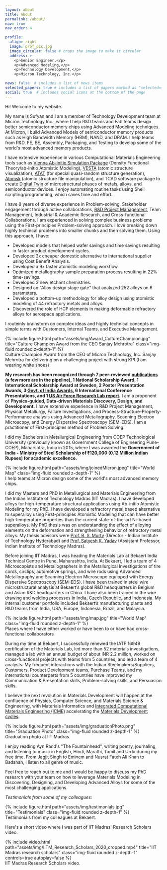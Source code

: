 ```yaml
---
layout: about
title: About
permalink: /about/
nav: true
nav_order: 4 

profile:
  align: right
  image: prof_pic.jpg
  image_circular: false # crops the image to make it circular
  address: >
    <p>Senior Engineer,</p>
    <p>Advanced Modeling,</p>
    <p>Technology Development,</p>
    <p>Micron Technology, Inc.</p>

news: false  # includes a list of news items
selected_papers: true # includes a list of papers marked as "selected={true}"
social: true  # includes social icons at the bottom of the page
---
```


Hi! Welcome to my website.

My name is Sufyan and I am a member of Technology Development team at Micron Technology Inc., where I help R&D teams and Fab teams design better semiconductor memory chips using Advanced Modeling techniques. At Micron, I build Advanced Models of semiconductor memory products such as High Bandwidth Memory (HBM), NAND, and DRAM. I help teams from R&D, FE, BE, Assembly, Packaging, and Testing to develop some of the world's most advanced memory products.

I have extensive experience in various Computational Materials Engineering tools such as <a rel="nofollow" href="https://vasp.at">Vienna Ab-initio Simulation Package</a> (Density Functional Theory/ab-initio Atomistic Modeling), <a rel="nofollow" href="https://jp-minerals.org/vesta/en/download.html">VESTA</a> (atomic structure visualization), <a rel="nofollow" href="https://www.brown.edu/Departments/Engineering/Labs/avdw/atat/">ATAT</a> (for special quasi-random structure generation), <a rel="nofollow" href="https://atomsk.univ-lille.fr">Atomsk</a> (atomic structure file manipulation), and TCAD software package to create <a href="https://en.wikipedia.org/wiki/Digital_twin">Digital Twin</a> of microstructural phases of metals, alloys, and semiconductor devices. I enjoy automating routine tasks using Shell scripting/programming, which saves time and effort.

I have 8 years of diverse experience in Problem-solving, Stakeholder engagement through active collaborations, <a href="/">R&D Project Management</a>, Team Management, Industrial & Academic Research, and Cross-functional Collaborations. I am experienced in solving complex business problems using the First-principles Problem-solving approach. I love breaking down highly techincal problems into smaller chunks and then solving them. Using this approach, I have:
- Developed models that helped wafer savings and time savings resulting in faster product development cycles.
- Developed 3x cheaper domestic alternative to international supplier using Cost Benefit Analysis.
- Developed a 9x faster atomistic modeling workflow.
- Optimized metallography sample preparation process resulting in 22% time-savings.
- Developed 3 new etchant chemistries.
- Designed an "Alloy design stage gate" that analyzed 252 alloys on 6 parameters.
- Developed a bottom-up methodology for alloy design using atomistic modeling of 44 refractory metals and alloys.
- Discovered the role of HCP elements in making deformable refractory alloys for aerospace applications.

I routeinly brainstorm on complex ideas and highly technical concepts in simple terms with Customers, Internal Teams, and Executive Management.

<div class="row justify-content-sm-center">
    <div class="col-sm mt-3 mt-md-0">
        {% include figure.html path="assets/img/Award_CultureChampion.jpg" title="Culture Champion Award from the CEO Sanjay Mehrotra" class="img-fluid rounded z-depth-1" %}
    </div>
</div>
<div class="caption">
    Culture Champion Award from the CEO of Micron Technology, Inc. Sanjay Mehrotra for delivering on a challenging project with strong KPI.(I am wearing white shoes)
</div>

**My research has been recognized through 7 peer-reviewed <a href="/publications/">publications</a> (a few more are in the pipeline), 1 National Scholarship Award, 1 International Scholarship Award at Sweden, 2 Poster Presentation Awards, 3 <a href="/cv/">Govt. of India Awards</a>, 6 International Conference Presentations, and 1 <a href="/projects/3_project/">US Air Force Research Lab report</a>.** I am a proponent of **Physics-guided, Data-driven Materials Discovery, Design, and Development.** I have extensive experience in R&D Project Management, Physical Metallurgy, Failure Investigations, and Process-Structure-Property-Performance analysis using Advanced Metallography, Scanning Electron Microscopy, and Energy Dispersive Spectroscopy (SEM-EDS). I am a practitioner of First-principles method of Problem Solving.

I did my Bachelors in Metallurgical Engineering from COEP Technological University (previously known as Government College of Engineering Pune-COEP), Maharshtra, India in 2015, where I was awarded the **Government of India - Ministry of Steel Scholarship of ₹120,000 (0.12 Million Indian Rupees) for academic excellence.**

<div class="row justify-content-sm-center">
    <div class="col-sm mt-3 mt-md-0">
        {% include figure.html path="assets/img/joinedMicron.jpeg" title="World Map" class="img-fluid rounded z-depth-1" %}
    </div>
</div>
<div class="caption">
    I help teams at Micron design some of the world's most advanced memory chips.
</div>

I did my Masters and PhD in Metallurgical and Materials Engineering from the Indian Institute of Technology Madras (IIT Madras). I have developed alloys for high-temperature structural applications using Ab-initio Atomistic Modeling for my PhD. I have developed a refractory metal based alternative to superalloy using First-principles Atomistic Modeling that can have better high-temperature properties than the current state-of-the-art Ni-based superalloys. My PhD thesis was on understanding the effect of alloying elements on the deformation and strengthening behavior of refractory metal alloys. My thesis advisors were <a rel="nofollow" href="https://mme.iitm.ac.in/murty/bsmurty">Prof. B. S. Murty</a> (Director - Indian Institute of Technology Hyderabad) and <a rel="nofollow"  href="https://mme.iitm.ac.in/satyesh/index.html">Prof. Satyesh K. Yadav</a> (Assistant Professor, Indian Institute of Technology Madras).

Before joining IIT Madras, I was heading the Materials Lab at Bekaert India Technical Centre in Pune, Maharashtra, India. At Bekaert, I led a team of 4 Microscopists and Metallographers in the Metallurgical Investigations of tire cords, circlips, automotive springs, and wire rods using Advanced Metallography and Scanning Electron Microscope equipped with Energy Dispersive Spectroscopy (SEM-EDS). I have been trained in steel wire microstructural analysis at Bekaert’s global R&D headquarters in Belgium and Asian R&D headquarters in China. I have also been trained in the wire drawing and welding processes in India, Czech Republic, and Indonesia. My internal customer portfolio included Bekaert’s manufacturing plants and R&D teams from India, USA, Europe, Indonesia, Brazil, and Malaysia.

<div class="row justify-content-sm-center">
    <div class="col-sm mt-3 mt-md-0">
        {% include figure.html path="assets/img/map.jpg" title="World Map" class="img-fluid rounded z-depth-1" %}
    </div>
</div>
<div class="caption">
    Places where I have either worked or have been to or have had cross-functional collaborators 
</div>

During my time at Bekaert, I successfully renewed the IATF 16949 certification of the Materials Lab, led more than 52 materials investigations, managed a lab with an annual budget of about INR 2.2 million, worked on cross-functional projects with teams from 5 countries, and led a team of 4 analysts. My frequent interactions with the Indian Steelmakers/Suppliers, Customers, Product Development teams, Purchase Teams, and my international counterparts from 5 countries have improved my Communication & Presentation skills, Problem-solving skills, and Persuasion skills.

I believe the next revolution in Materials Development will happen at the confluence of Physics, Computer Science, and Materials Science & Engineering, with Materials Informatics and <a rel="nofollow" href="https://www.awsar-dst.in/2020/winner_article_2020_view/view/Mr_Sufyan_M_Shaikh.pdf">Integrated Computational Materials Engineering (ICME)</a> accelerating the <a rel="nofollow" href="https://iit-techambit.in/computational-materials-science/">Materials Development cycles</a>.

<div class="row justify-content-sm-center">
    <div class="col-sm mt-3 mt-md-0">
        {% include figure.html path="assets/img/graduationPhoto.png" title="Graduation Photo" class="img-fluid rounded z-depth-1" %}
    </div>
</div>
<div class="caption">
    Graduation photo at IIT Madras. 
</div>

I enjoy reading Ayn Rand's "The Fountainhead", writing poetry, journaling, and listening to music in English, Hindi, Marathi, Tamil and Urdu during my free time. From Jagjit Singh to Eminem and Nusrat Fateh Ali Khan to Badshah, I listen to all genre of music.

Feel free to reach out to me and I would be happy to discuss my PhD research with your team on how to leverage Materials Modeling in Discovering, Designing, and Developing Advanced Alloys for some of the most challenging applications.

*Testimonials from some of my colleagues:*
<div class="row justify-content-sm-center">
    <div class="col-sm mt-3 mt-md-0">
        {% include figure.html path="assets/img/testimonials.jpg" title="Testimonials" class="img-fluid rounded z-depth-1" %}
    </div>
</div>
<div class="caption">
    Testimonials from my colleagues at Bekaert.
</div>

Here's a short video where I was part of IIT Madras' Research Scholars video.
<div class="row justify-content-sm-center">
    <div class="col-sm mt-3 mt-md-0">
        {% include video.html path="assets/img/IITM_Research_Scholars_2020_cropped.mp4" title="IIT Madras research scholars" class="img-fluid rounded z-depth-1" controls=true autoplay=false %}
    </div>
</div>
<div class="caption">
IIT Madras Research Scholars video.
</div>

